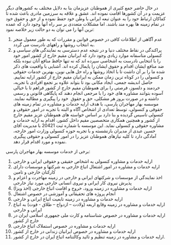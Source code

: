 در حال حاضر جمع کثیری از هموطنان عزیزمان بنا به دلایل مختلف به کشورهای دیگر عزیمت و در آن کشورها اقامت نموده اند. عشق و علاقه به سرزمین مادری باعث شده تا کماکان ارتباط حود را به عنوان تبعه ایرانی با وطن خود حفظ نموده و از حق و حقوق خود در تمام زمینه ها بهره مند باشند. اما مشکلات متعددی بر سر راه آنها وجود دارد که عمده ترین آنها را می توان به دو حالت زیر خلاصه نمود: 
1. عدم آگاهی از اطلاعات کافی در خصوص قوانین و مقررات که به طور معمول منجر به انتخاب روشها و راههای نادرست می گردد.
2. پراکندگی در نقاط مختلف دنیا و در نتیجه عدم دسترسی به نمایندگی های سیاسی و کنسولی متاسفانه موارد زیادی وجود دارد که ایرانیان مقیم خارج از کشور امور خود را با انتخابی نادرست به اشخاصی سپرده اند که نه تنها حافظ منافع آنان نبوده بلکه ضد منافع ایشان اقدام و حقوق ایشان را پایمال کرده اند. آشنایی با واقعیت های ذکر شده ما را بر آن داشت تا با اتخاذ روشها و راه حل هایی نوین، بهترین خدمات حقوقی و کنسولی را در کوتاه ترین زمان ممکن به ایرانیان مقیم خارج از کشور ارایه نماییم. حاصل اندیشه جمعی، ایجاد مکانی بود تا بتواند علاوه بر تجمع افرادی با تجربه، خردمند و دلسوز، فرصتی را برای هموطنان مقیم خارج از کشور فراهم تا با خیالی آسوده بتوانند مشاوره های خود را با مرجعی انجام دهند که پایگاهی قانونی و رسمی داشته و در صورت بروز هر مشکلی، حق و حقوق  خود را پیگیری و مطالبه نمایند. موسسه بهار مهاجران پارسی، با هدف ارایه خدمات و مشاوره در تمام زمینه های حقوقی و کنسولی، توسط تعدادی از اشخاص آگاه و البته با تجربه در امور حقوقی و کنسولی تاسیس گردیده و بنا دارد بر اساس خواسته های هموطنان عزیز مقیم خارج از کشور و همچنین همکاری متخصصین مقیم داخل کشور، اقدام به ارایه خدمات و مشاوره حقوقی و کنسولی نماید. این موسسه با شماره ثبت 20421 با مدیریت آقای حسین عبدی از مدیران بازنشسته و با تجربه حوزه کنسولی وزارت امور خارجه، آمادگی دارد تا کلیه نیازهای هموطنان عزیز را در امور کنسولی و حقوقی پیگیری نموده و مورد اقدام قرار دهد.

برخی از خدمات موسسه بهار مهاجران پارسی:
1. ارایه خدمات و مشاوره کنسولی به اشخاص حقيقی و حقوقی ایرانی و خارجی
2. ارایه خدمات و مشاوره در امور اشتغال اتباع خارجی به شرکتها و موسسات دارای کارکنان خارجی و تامين
3. اخذ نمایندگی از موسسات و شرکتهای ایرانی و خارجی در زمينه مهاجرت و اعزام و پذیرش نيروی کار ایرانی و نيروی انسانی خارجی مورد نياز خارجی
5. ارایه خدمات و مشاوره در زمينه ورود، خروج و اقامت اتباع خارجی (اخذ ویزا)
4. انجام پروژه های تحقيقاتی و آموزشی در خصوص اشتغال
6. ارایه خدمات و مشاوره در زمينه تابعیت اتباع ایرانی و خارجی
7. ارایه خدمات و مشاوره در زمينه وقایع اربعه (ولادت – ازدواج – طلاق - فوت) به اتباع ایرانی و خارجی
8. ارایه خدمات و مشاوره در خصوص شناسنامه و کارت ملی جمهوری اسلامی ایران در خارج از کشور
9. ارایه خدمات و مشاوره در خصوص استملاک اتباع خارجی
10. ارایه خدمات و مشاوره در خصوص ایرانيان زندانی در خارج از کشور
11. ارایه خدمات و مشاوره در زمينه تنظیم و تائيد وکالتنامه اتباع ایران در خارج از کشور.